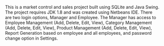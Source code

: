 This is a market control and sales project built using SQLite and Java Swing. The project requires JDK 1.8 and was created using Netbeans IDE. There are two login options, Manager and Employee. The Manager has access to Employee Management (Add, Delete, Edit, View), Category Management (Add, Delete, Edit, View), Product Management (Add, Delete, Edit, View), Report Generation based on employee and all employees, and password change option in Settings.

